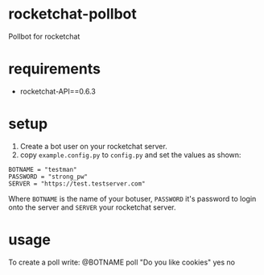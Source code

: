 # rocketchat-pollbot
Pollbot for rocketchat

# requirements
- rocketchat-API==0.6.3

# setup
1. Create a bot user on your rocketchat server.
2. copy `example.config.py` to `config.py` and set the values as shown:
```
BOTNAME = "testman"
PASSWORD = "strong_pw"
SERVER = "https://test.testserver.com"  
```

Where `BOTNAME` is the name of your botuser, 
`PASSWORD` it's password to login onto the server
and `SERVER` your rocketchat server.


# usage
To create a poll write:
@BOTNAME poll "Do you like cookies" yes no

